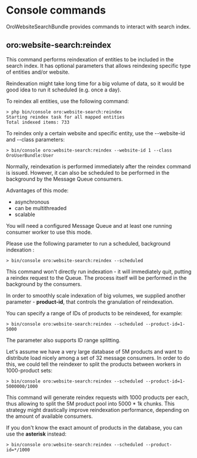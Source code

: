 Console commands
================

OroWebsiteSearchBundle provides commands to interact with search index.

oro:website-search:reindex
--------------------------

This command performs reindexation of entities to be included in the search index. It has optional parameters that allows reindexing specific type of entities and/or website.

Reindexation might take long time for a big volume of data, so it would be good idea to run it scheduled (e.g. once a day).

To reindex all entities, use the following command:
```
> php bin/console oro:website-search:reindex
Starting reindex task for all mapped entities
Total indexed items: 733
```

To reindex only a certain website and specific entity, use the --website-id and --class parameters:
```
> bin/console oro:website-search:reindex --website-id 1 --class OroUserBundle:User

```

Normally, reindexation is performed immediately after the reindex command
is issued. However, it can also be scheduled to be 
performed in the background by the Message Queue consumers.

Advantages of this mode:
* asynchronous
* can be multithreaded
* scalable

You will need a configured Message Queue and at least one running consumer worker to use this mode.

Please use the following parameter to run a scheduled, background indexation :
```
> bin/console oro:website-search:reindex --scheduled

```

This command won't directly run indexation - it will immediately quit, putting a reindex request to the Queue. The process itself will be performed in the background by the consumers.

In order to smoothly scale indexation of big volumes, we supplied another parameter - **product-id**, that controls the granulation of reindexation. 

You can specify a range of IDs of products to be reindexed, for example:

 ```
> bin/console oro:website-search:reindex --scheduled --product-id=1-5000 
```

The parameter also supports ID range splitting.

Let's assume we have a very large database of 5M products and want to distribute load nicely among a set of 32 message consumers. In order to do this, we could tell the reindexer to split the products between workers in 1000-product sets:
 
 ```
> bin/console oro:website-search:reindex --scheduled --product-id=1-5000000/1000 
```

This command will generate reindex requests with 1000 products per each, thus allowing to split the 5M product pool into 5000 * 1k chunks. This strategy might drastically improve reindexation performance, depending on the amount of available consumers.

If you don't know the exact amount of products in the database, you can use the **asterisk** instead:

 ```
> bin/console oro:website-search:reindex --scheduled --product-id=*/1000 
```
